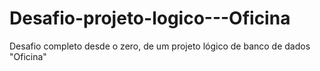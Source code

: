 # Desafio-projeto-logico---Oficina
Desafio completo desde o zero, de um projeto lógico de banco de dados "Oficina"
